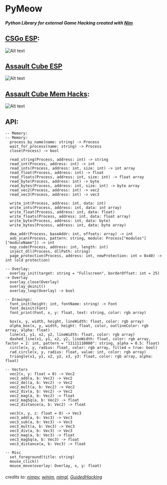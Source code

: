 # PyMeow
##### Python Library for external Game Hacking created with [Nim](https://nim-lang.org)

## [CSGo ESP](https://github.com/Sann0/PyMeow/blob/master/examples/csgo_esp.py):
![Alt text](https://i.ibb.co/WtcRsWv/csgo-py.png)

## [Assault Cube ESP](https://github.com/Sann0/PyMeow/blob/master/examples/ac_esp.py)
![Alt text](https://i.ibb.co/dcZ2htV/ac2-py.png)

## [Assault Cube Mem Hacks](https://github.com/Sann0/PyMeow/blob/master/examples/ac_hacks.py):
![Alt text](https://i.ibb.co/ZfdgcMS/ac-py.png)

## API:
```
-- Memory:
-- Memory:
  process_by_name(name: string) -> Process
  wait_for_process(name: string) -> Process
  close(Process) -> bool

  read_string(Process, address: int) -> string
  read_int(Process, address: int) -> int
  read_ints(Process, address: int, size: int) -> int array
  read_float(Process, address: int) -> float
  read_floats(Process, address: int, size: int) -> float array
  read_byte(Process, address: int) -> byte
  read_bytes(Process, address: int, size: int) -> byte array
  read_vec2(Process, address: int) -> vec2
  read_vec3(Process, address: int) -> vec3

  write_int(Process, address: int, data: int)
  write_ints(Process, address: int, data: int array)
  write_float(Process, address: int, data: float)
  write_floats(Process, address: int, data: float array)
  write_byte(Process, address: int, data: byte)
  write_bytes(Process, address: int, data: byte array)

  dma_addr(Process, baseAddr: int, offsets: array) -> int
  aob_scan(Process, pattern: string, module: Process["modules"]["moduleName"]) -> int
  nop_code(Process, address: int, length: int)
  inject_dll(Process, dllPath: string)
  page_protection(Process, address: int, newProtection: int = 0x40) -> int (old protection)

-- Overlay:
  overlay_init(target: string = "Fullscreen", borderOffset: int = 25) -> Overlay
  overlay_close(Overlay)
  overlay_deinit()
  overlay_loop(Overlay) -> bool
  
-- Drawings:
  font_init(height: int, fontName: string) -> Font
  font_deinit(Font)
  font_print(Font, x, y: float, text: string, color: rgb array)

  box(x, y, width, height, lineWidth: float, color: rgb array)
  alpha_box(x, y, width, height: float, color, outlineColor: rgb array, alpha: float)
  line(x1, y1, x2, y2, lineWidth: float, color: rgb array)
  dashed_line(x1, y1, x2, y2, lineWidth: float, color: rgb array, factor = 2: int, pattern = "11111110000": string, alpha = 0.5: float)
  circle(x, y, radius: float, color: rgb array, filled = true: bool)
  rad_circle(x, y, radius: float, value: int, color: rgb array)
  triangle(x1, y1, x2, y2, x3, y3: float, color: rgb array, alpha: float)

-- Vectors
  vec2(x, y: float = 0) -> Vec2
  vec2_add(a, b: Vec2) -> Vec2
  vec2_del(a, b: Vec2) -> Vec2
  vec2_mult(a, b: Vec2) -> Vec2
  vec2_div(a, b: Vec2) -> Vec2
  vec2_mag(a, b: Vec2) -> float
  vec2_magSq(a, b: Vec2) -> float
  vec2_distance(a, b: Vec2) -> float

  vec3(x, y, z: float = 0) -> Vec3
  vec3_add(a, b: Vec3) -> Vec3
  vec3_sub(a, b: Vec3) -> Vec3
  vec3_mult(a, b: Vec3) -> Vec3
  vec3_div(a, b: Vec3) -> Vec3
  vec3_mag(a, b: Vec3) -> float
  vec3_magSq(a, b: Vec3) -> float
  vec3_distance(a, b: Vec3) -> float

-- Misc
  set_foreground(title: string)
  mouse_click()
  mouse_move(overlay: Overlay, x, y: float)
```

###### credits to: [nimpy](https://github.com/yglukhov/nimpy), [winim](https://github.com/khchen/winim), [nimgl](https://github.com/nimgl/nimgl), [GuidedHacking](https://guidedhacking.com)